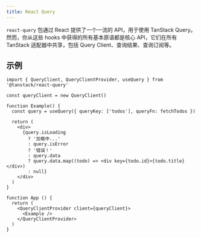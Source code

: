 ```yaml
---
title: React Query
---
```


`react-query` 包通过 React 提供了一个一流的 API，用于使用 TanStack Query。然而，你从这些 hooks 中获得的所有基本原语都是核心 API，它们在所有 TanStack 适配器中共享，包括 Query Client、查询结果、查询订阅等。

## 示例

```tsx
import { QueryClient, QueryClientProvider, useQuery } from '@tanstack/react-query'

const queryClient = new QueryClient()

function Example() {
  const query = useQuery({ queryKey: ['todos'], queryFn: fetchTodos })

  return (
    <div>
      {query.isLoading
        ? '加载中...'
        : query.isError
        ? '错误！'
        : query.data
        ? query.data.map((todo) => <div key={todo.id}>{todo.title}</div>)
        : null}
    </div>
  )
}

function App () {
  return (
    <QueryClientProvider client={queryClient}>
      <Example />
    </QueryClientProvider>
  )
}
```
